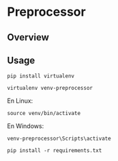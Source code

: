 # Preprocessor

## Overview

## Usage

```shell
pip install virtualenv
```

```shell
virtualenv venv-preprocessor
```

En Linux:
```
source venv/bin/activate
```

En Windows:
```
venv-preprocessor\Scripts\activate
```

```
pip install -r requirements.txt
```

